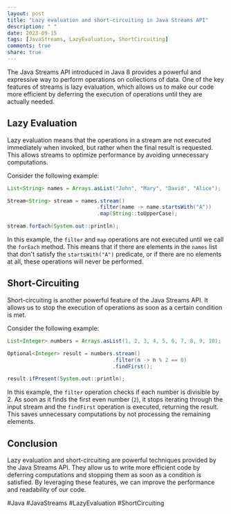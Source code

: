 ```yaml
---
layout: post
title: "Lazy evaluation and short-circuiting in Java Streams API"
description: " "
date: 2023-09-15
tags: [JavaStreams, LazyEvaluation, ShortCircuiting]
comments: true
share: true
---
```


The Java Streams API introduced in Java 8 provides a powerful and expressive way to perform operations on collections of data. One of the key features of streams is lazy evaluation, which allows us to make our code more efficient by deferring the execution of operations until they are actually needed.

## Lazy Evaluation

Lazy evaluation means that the operations in a stream are not executed immediately when invoked, but rather when the final result is requested. This allows streams to optimize performance by avoiding unnecessary computations.

Consider the following example:

```java
List<String> names = Arrays.asList("John", "Mary", "David", "Alice");

Stream<String> stream = names.stream()
                             .filter(name -> name.startsWith("A"))
                             .map(String::toUpperCase);

stream.forEach(System.out::println);
```

In this example, the `filter` and `map` operations are not executed until we call the `forEach` method. This means that if there are elements in the `names` list that don't satisfy the `startsWith("A")` predicate, or if there are no elements at all, these operations will never be performed.

## Short-Circuiting

Short-circuiting is another powerful feature of the Java Streams API. It allows us to stop the execution of operations as soon as a certain condition is met.

Consider the following example:

```java
List<Integer> numbers = Arrays.asList(1, 2, 3, 4, 5, 6, 7, 8, 9, 10);

Optional<Integer> result = numbers.stream()
                                  .filter(n -> n % 2 == 0)
                                  .findFirst();

result.ifPresent(System.out::println);
```

In this example, the `filter` operation checks if each number is divisible by 2. As soon as it finds the first even number (`2`), it stops iterating through the input stream and the `findFirst` operation is executed, returning the result. This saves unnecessary computations by not processing the remaining elements.

## Conclusion

Lazy evaluation and short-circuiting are powerful techniques provided by the Java Streams API. They allow us to write more efficient code by deferring computations and stopping them as soon as a condition is satisfied. By leveraging these features, we can improve the performance and readability of our code.

#Java #JavaStreams #LazyEvaluation #ShortCircuiting